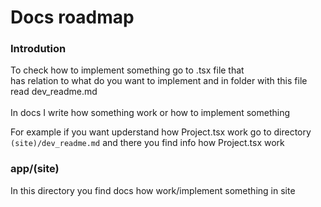 # Docs roadmap

### Introdution

To check how to implement something go to .tsx file that<br/>
has relation to what do you want to implement and in folder with this file read dev_readme.md<br/>
</br>
In docs I write how something work or how to implement something<br>

For example if you want upderstand how Project.tsx work go to directory `(site)/dev_readme.md`
and there you find info how Project.tsx work

### app/(site)

In this directory you find docs how work/implement something in site
